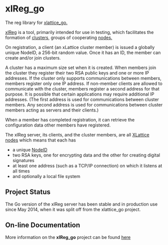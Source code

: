 # xlReg_go

The reg library for [xlattice_go.](https://jddixon.github.io/xlattice_go)

[xlReg](xlReg.html) is a tool, primarily intended for use in testing,
which facilitates the formation of
[clusters,](https://jddixon.github.io/xlCluster_go)
groups of cooperating
[nodes.](https://jddixon.github.io/xlNode_go)

On registration, a client (an xLattice cluster member)
is issued a globally unique NodeID, a 256-bit random value.
Once it has an ID, the member can create and/or join clusters.

A cluster has
a maximum size set when it is created.  When members join the cluster they
register their two RSA public keys and one or more IP addresses.
If the cluster only supports communications between members, members
register only one IP address.  If non-member clients are allowed to
communicate with the cluster, members register a second address for
that purpose.  It is possible that certain applications may require
additional IP addresses.  (The first address is used for communications
between cluster members.  Any second address is used for communications
between cluster members acting as servers and their clients.)

When a member has completed registration, it can retrieve
the configuration data other members have registered.

The xlReg server, its clients, and the cluster members, are all
[XLattice nodes](https://jddixon.github.io/xlattice_go/node.html)
which means that each has

* a unique [NodeID](https://jddixon.github.io/xlNodeID_go)
* two RSA keys, one for encrypting data and the other for creating
  digital signatures
* at least one address (such as a TCP/IP connection) on which it
  listens at all times
* and optionally a local file system

## Project Status

The Go version of the xlReg server has been stable and in production
use since May 2014, when it was split off from the xlattice_go project.

## On-line Documentation

More information on the **xlReg_go** project can be found
[here](https://jddixon.github.io/xlReg_go)
